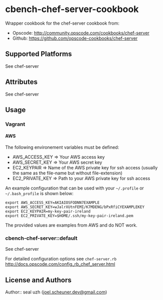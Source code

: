 # cbench-chef-server-cookbook

Wrapper cookbook for the chef-server cookbook from:
 
* Opscode: http://community.opscode.com/cookbooks/chef-server
* Github: https://github.com/opscode-cookbooks/chef-server

## Supported Platforms

See chef-server

## Attributes

See chef-server

## Usage

### Vagrant

#### AWS

The following environement variables must be defined:

* AWS_ACCESS_KEY => Your AWS access key 
* AWS_SECRET_KEY => Your AWS secret key
* EC2_KEYPAIR => Name of the AWS private key for ssh access (usually the same as the file-name but without file-extension)
* EC2_PRIVATE_KEY => Path to your AWS private key for ssh access 

An example configuration that can be used with your `~/.profile` or `~/.bash_profile` is shown below:
```
export AWS_ACCESS_KEY=AKIAIOSFODNN7EXAMPLE
export AWS_SECRET_KEY=wJalrXUtnFEMI/K7MDENG/bPxRfiCYEXAMPLEKEY
export EC2_KEYPAIR=my-key-pair-ireland
export EC2_PRIVATE_KEY=$HOME/.ssh/my-key-pair-ireland.pem
```
The provided values are examples from AWS and do NOT work.

### cbench-chef-server::default

See chef-server


For detailed configuration options see `chef-server.rb` http://docs.opscode.com/config_rb_chef_server.html


## License and Authors

Author:: seal uzh (<joel.scheuner.dev@gmail.com>)

